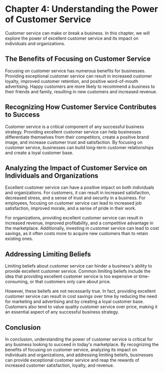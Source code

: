 Chapter 4: Understanding the Power of Customer Service
======================================================

Customer service can make or break a business. In this chapter, we will explore the power of excellent customer service and its impact on individuals and organizations.

The Benefits of Focusing on Customer Service
--------------------------------------------

Focusing on customer service has numerous benefits for businesses. Providing exceptional customer service can result in increased customer loyalty, improved customer retention, and positive word-of-mouth advertising. Happy customers are more likely to recommend a business to their friends and family, resulting in new customers and increased revenue.

Recognizing How Customer Service Contributes to Success
-------------------------------------------------------

Customer service is a critical component of any successful business strategy. Providing excellent customer service can help businesses differentiate themselves from their competitors, create a positive brand image, and increase customer trust and satisfaction. By focusing on customer service, businesses can build long-term customer relationships and create a loyal customer base.

Analyzing the Impact of Customer Service on Individuals and Organizations
-------------------------------------------------------------------------

Excellent customer service can have a positive impact on both individuals and organizations. For customers, it can result in increased satisfaction, decreased stress, and a sense of trust and security in a business. For employees, focusing on customer service can lead to increased job satisfaction, improved morale, and a sense of pride in their work.

For organizations, providing excellent customer service can result in increased revenue, improved profitability, and a competitive advantage in the marketplace. Additionally, investing in customer service can lead to cost savings, as it often costs more to acquire new customers than to retain existing ones.

Addressing Limiting Beliefs
---------------------------

Limiting beliefs about customer service can hinder a business's ability to provide excellent customer service. Common limiting beliefs include the idea that providing excellent customer service is too expensive or time-consuming, or that customers only care about price.

However, these beliefs are not necessarily true. In fact, providing excellent customer service can result in cost savings over time by reducing the need for marketing and advertising and by creating a loyal customer base. Customers also tend to value quality customer service over price, making it an essential aspect of any successful business strategy.

Conclusion
----------

In conclusion, understanding the power of customer service is critical for any business looking to succeed in today's marketplace. By recognizing the benefits of focusing on customer service, analyzing its impact on individuals and organizations, and addressing limiting beliefs, businesses can provide exceptional customer service and reap the rewards of increased customer satisfaction, loyalty, and revenue.
